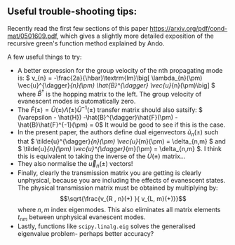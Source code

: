 ## Useful trouble-shooting tips:

Recently read the first few sections of this paper https://arxiv.org/pdf/cond-mat/0501609.pdf, which gives a slightly more detailed exposition of the recursive green's function method explained by Ando.

A few useful things to try:
* A better expression for the group velocity of the nth propagating mode is: 
$ v_{n} = -\frac{2a}{\hbar}\textrm{Im}\big[ \lambda_{n}(\pm) \vec{u}^{\dagger}_{n}(\pm) \hat{B}^{\dagger} \vec{u}_{n}(\pm)\big] $ 
where $\hat{B}^{\dagger}$ is the hopping matrix to the left. The group velocity of evanescent modes is automatically zero.
* The $\hat{F}(\pm) = \hat{U}(\pm) \hat{\Lambda} (\pm) \hat{U}^{-1}(\pm)$ transfer matrix should also satsify:
$ (\varepsilon - \hat{H}) -\hat{B}^{\dagger}\hat{F}(\pm) -\hat{B}\hat{F}^{-1}(\pm) = 0$
It would be good to see if this is the case.
* In the present paper, the authors define dual eigenvectors $\tilde{u}_{n}(\pm)$ such that $ \tilde{u}^{\dagger}_{n}(\pm) \vec{u}_{m}(\pm) = \delta_{n,m} $ and $  \tilde{u}_{n}(\pm) \vec{u}^{\dagger}_{m}(\pm) = \delta_{n,m} $. I think this is equivalent to taking the inverse of the $\hat{U}(\pm)$ matrix...
* They also normalise the $\vec{u}_{n}(\pm)$ vectors!
* Finally, clearly the transmission matrix you are getting is clearly unphysical, because you are including the effects of evanescent states. The physical transmission matrix must be obtained by multiplying by:
$$\sqrt{\frac{v_{R , n}(+) }{ v_{L, m}(+)}}$$
where $n , m$ index eigenmodes. This also eliminates all matrix elements $t_{nm}$ between unphysical evanescent modes. 
* Lastly, functions like `scipy.linalg.eig` solves the generalised eigenvalue problem- perhaps better accuracy?